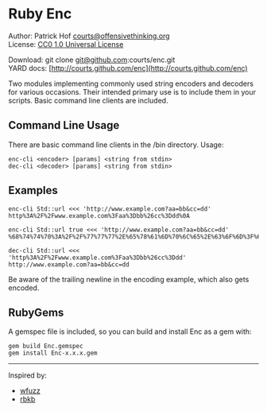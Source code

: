 Ruby Enc
========

Author:      Patrick Hof <courts@offensivethinking.org>  
License:     [CC0 1.0 Universal License](http://creativecommons.org/publicdomain/zero/1.0/legalcode)

Download:    git clone git@github.com:courts/enc.git  
YARD docs:   [http://courts.github.com/enc](http://courts.github.com/enc)

Two modules implementing commonly used string encoders and decoders for various
occasions. Their intended primary use is to include them in your scripts.  Basic
command line clients are included.

Command Line Usage
------------------

There are basic command line clients in the /bin directory. Usage:

    enc-cli <encoder> [params] <string from stdin>
    dec-cli <decoder> [params] <string from stdin>

Examples
--------
    enc-cli Std::url <<< 'http://www.example.com?aa=bb&cc=dd'
    http%3A%2F%2Fwww.example.com%3Faa%3Dbb%26cc%3Ddd%0A

    enc-cli Std::url true <<< 'http://www.example.com?aa=bb&cc=dd'
    %68%74%74%70%3A%2F%2F%77%77%77%2E%65%78%61%6D%70%6C%65%2E%63%6F%6D%3F%61%61%3D%62%62%26%63%63%3D%64%64%0A

    dec-cli Std::url <<< 'http%3A%2F%2Fwww.example.com%3Faa%3Dbb%26cc%3Ddd'
    http://www.example.com?aa=bb&cc=dd

Be aware of the trailing newline in the encoding example, which also gets encoded.

RubyGems
--------

A gemspec file is included, so you can build and install Enc as a gem with:

    gem build Enc.gemspec
    gem install Enc-x.x.x.gem

---

Inspired by:

*   [wfuzz][1]
*   [rbkb][2]

[1]: http://www.edge-security.com/wfuzz.php
[2]: http://github.com/emonti/rbkb
